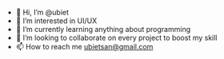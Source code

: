- 👋 Hi, I’m @ubiet
- 👀 I’m interested in UI/UX
- 🌱 I’m currently learning anything about programming
- 💞️ I’m looking to collaborate on every project to boost my skill
- 📫 How to reach me ubietsan@gmail.com

<!---
ubiet/ubiet is a ✨ special ✨ repository because its `README.md` (this file) appears on your GitHub profile.
You can click the Preview link to take a look at your changes.
--->

